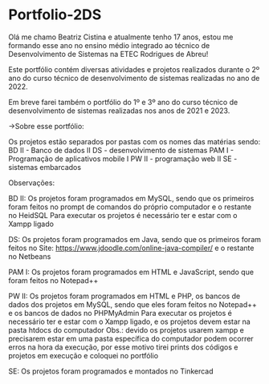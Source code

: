 # Portfolio-2DS

Olá me chamo Beatriz Cistina e atualmente tenho 17 anos, estou me formando esse ano no ensino médio integrado ao técnico de Desenvolvimento de Sistemas na ETEC Rodrigues de Abreu! 

Este portfólio contém diversas atividades e projetos realizados durante o 2º ano do curso técnico de desenvolvimento de sistemas realizadas no ano de 2022.

Em breve farei também o portfólio do 1º e 3º ano do curso técnico de desenvolvimento de sistemas realizadas nos anos de 2021 e 2023.

->Sobre esse portfólio:

Os projetos estão separados por pastas com os nomes das matérias sendo:
BD II - Banco de dados II
DS - desenvolvimento de sistemas
PAM I - Programação de aplicativos mobile I
PW II - programação web II
SE - sistemas embarcados

Observações:

BD II:
Os projetos foram programados em MySQL, sendo que os primeiros foram feitos no prompt de comandos do próprio computador e o restante no HeidSQL
Para executar os projetos é necessário ter e estar com o Xampp ligado

DS:
Os projetos foram programados em Java, sendo que os primeiros foram feitos no Site: https://www.jdoodle.com/online-java-compiler/ e o restante no Netbeans

PAM I:
Os projetos foram programados em HTML e JavaScript, sendo que foram feitos no Notepad++

PW II:
Os projetos foram programados em HTML e PHP, os bancos de dados dos projetos em MySQL, sendo que eles foram feitos no Notepad++ e os bancos de dados no PHPMyAdmin
Para executar os projetos é necessário ter e estar com o Xampp ligado, e os projetos devem estar na pasta htdocs do computador
Obs.: devido os projetos usarem xampp e precisarem estar em uma pasta específica do computador podem ocorrer erros na hora da execução, por esse motivo tirei prints dos códigos e projetos em execução e coloquei no portfólio

SE:
Os projetos foram programados e montados no Tinkercad
